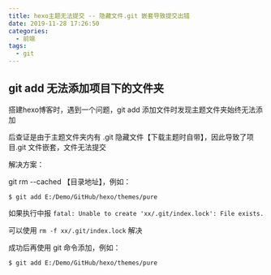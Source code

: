 ```yaml
---
title: hexo主题无法提交 -- 隐藏文件.git 嵌套导致提交出错
date: 2019-11-28 17:26:50
categories:
  - 前端
tags:
  - git
---
```


## git add 无法添加项目下的文件夹

搭建hexo博客时，遇到一个问题，git add 添加文件时发现主题文件夹始终无法添加

后查证是由于主题文件夹内有 .git 隐藏文件【下载主题时自带】，因此导致了项目.git 文件嵌套，文件无法提交

解决方案：

git rm --cached 【目录地址】，例如：

```
$ git add E:/Demo/GitHub/hexo/themes/pure
```

如果执行中报 `fatal: Unable to create 'xx/.git/index.lock': File exists.`

可以使用 `rm -f xx/.git/index.lock` 解决

成功后再使用 git 命令添加，例如：
```
$ git add E:/Demo/GitHub/hexo/themes/pure
```


